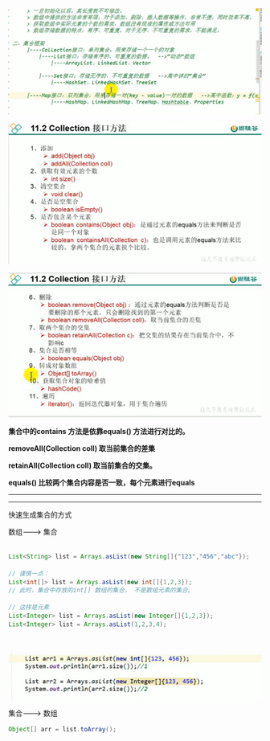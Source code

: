 ![image-20210915121131301](集合.assets/image-20210915121131301.png)



![image-20210915121227660](集合.assets/image-20210915121227660.png)

![image-20210915121238814](集合.assets/image-20210915121238814.png)



**集合中的contains 方法是依靠equals() 方法进行对比的。**

**removeAll(Collection coll)  取当前集合的差集**

**retainAll(Collection coll)  取当前集合的交集。**

**equals()  比较两个集合内容是否一致，每个元素进行equals**

****

----



快速生成集合的方式

数组---> 集合

```java

List<String> list = Arrays.asList(new String[]{"123","456","abc"});

// 谨慎一点：
List<int[]> list = Arrays.asList(new int[]{1,2,3});
// 此时，集合中存放的int[] 数组的集合， 不是数组元素的集合。

// 这样是元素
List<Integer> list = Arrays.asList(new Integer[]{1,2,3});
List<Integer> list = Arrays.asList(1,2,3,4);

 
```

![image-20210915122404738](集合.assets/image-20210915122404738.png)



集合---> 数组

```java
Object[] arr = list.toArray();
```





